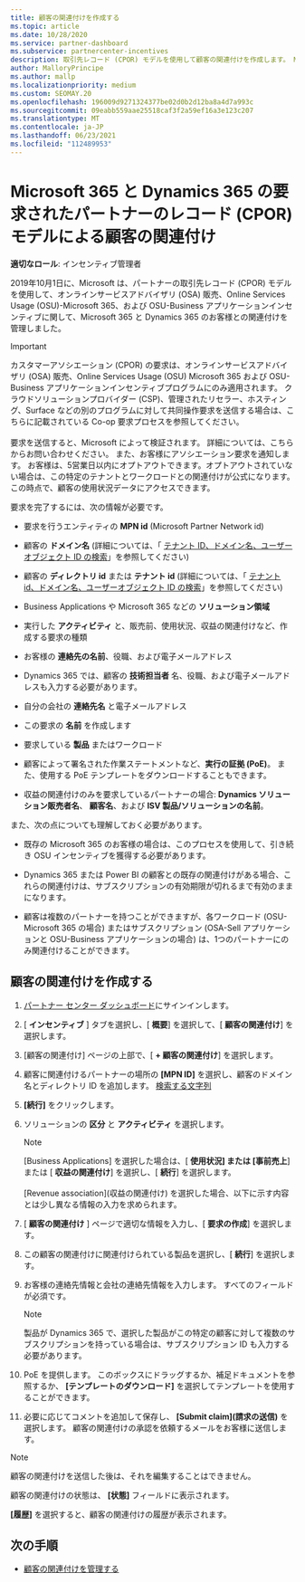 ```yaml
---
title: 顧客の関連付けを作成する
ms.topic: article
ms.date: 10/28/2020
ms.service: partner-dashboard
ms.subservice: partnercenter-incentives
description: 取引先レコード (CPOR) モデルを使用して顧客の関連付けを作成します。 Microsoft 365 & Dynamics 365 の顧客の売上、使用状況、インセンティブを管理するのに役立ちます。
author: MalloryPrincipe
ms.author: mallp
ms.localizationpriority: medium
ms.custom: SEOMAY.20
ms.openlocfilehash: 196009d9271324377be02d0b2d12ba8a4d7a993c
ms.sourcegitcommit: 09eabb559aae25518caf3f2a59ef16a3e123c207
ms.translationtype: MT
ms.contentlocale: ja-JP
ms.lasthandoff: 06/23/2021
ms.locfileid: "112489953"
---
```

# <a name="customer-associations-via-the-claimed-partner-of-record-cpor-model-for-microsoft-365-and-dynamics-365"></a>Microsoft 365 と Dynamics 365 の要求されたパートナーのレコード (CPOR) モデルによる顧客の関連付け


**適切なロール**: インセンティブ管理者

2019年10月1日に、Microsoft は、パートナーの取引先レコード (CPOR) モデルを使用して、オンラインサービスアドバイザリ (OSA) 販売、Online Services Usage (OSU)-Microsoft 365、および OSU-Business アプリケーションインセンティブに関して、Microsoft 365 と Dynamics 365 のお客様との関連付けを管理しました。

>[!Important]
> カスタマーアソシエーション (CPOR) の要求は、オンラインサービスアドバイザリ (OSA) 販売、Online Services Usage (OSU) Microsoft 365 および OSU-Business アプリケーションインセンティブプログラムにのみ適用されます。 クラウドソリューションプロバイダー (CSP)、管理されたリセラー、ホスティング、Surface などの別のプログラムに対して共同操作要求を送信する場合は、こちらに記載されている Co-op 要求プロセスを参照してください。 <br><br>要求を送信すると、Microsoft によって検証されます。 詳細については、こちらからお問い合わせください。 また、お客様にアソシエーション要求を通知します。 お客様は、5営業日以内にオプトアウトできます。オプトアウトされていない場合は、この特定のテナントとワークロードとの関連付けが公式になります。 この時点で、顧客の使用状況データにアクセスできます。 

要求を完了するには、次の情報が必要です。

- 要求を行うエンティティの **MPN id** (Microsoft Partner Network id)

- 顧客の **ドメイン名** (詳細については、「 [テナント ID、ドメイン名、ユーザーオブジェクト ID の検索](find-ids-and-domain-names.md)」を参照してください)

- 顧客の **ディレクトリ id** または **テナント id** (詳細については、「 [テナント id、ドメイン名、ユーザーオブジェクト ID の検索](find-ids-and-domain-names.md)」を参照してください)

- Business Applications や Microsoft 365 などの **ソリューション領域**

- 実行した **アクティビティ** と、販売前、使用状況、収益の関連付けなど、作成する要求の種類

- お客様の **連絡先の名前**、役職、および電子メールアドレス

- Dynamics 365 では、顧客の **技術担当者** 名、役職、および電子メールアドレスも入力する必要があります。

- 自分の会社の **連絡先名** と電子メールアドレス

- この要求の **名前** を作成します

- 要求している **製品** またはワークロード

- 顧客によって署名された作業ステートメントなど、**実行の証拠 (PoE)**。 また、使用する PoE テンプレートをダウンロードすることもできます。

- 収益の関連付けのみを要求しているパートナーの場合: **Dynamics ソリューション販売者名**、 **顧客名**、および **ISV 製品/ソリューションの名前**。 

また、次の点についても理解しておく必要があります。

- 既存の Microsoft 365 のお客様の場合は、このプロセスを使用して、引き続き OSU インセンティブを獲得する必要があります。

- Dynamics 365 または Power BI の顧客との既存の関連付けがある場合、これらの関連付けは、サブスクリプションの有効期限が切れるまで有効のままになります。

- 顧客は複数のパートナーを持つことができますが、各ワークロード (OSU-Microsoft 365 の場合) またはサブスクリプション (OSA-Sell アプリケーションと OSU-Business アプリケーションの場合) は、1つのパートナーにのみ関連付けることができます。

## <a name="create-a-customer-association"></a>顧客の関連付けを作成する

1. [パートナー センター ダッシュボード](https://partner.microsoft.com/dashboard/)にサインインします。

2. [ **インセンティブ** ] タブを選択し、[ **概要**] を選択して、[ **顧客の関連付け**] を選択します。

3. [顧客の関連付け] ページの上部で、[ **+ 顧客の関連付け**] を選択します。

4. 顧客に関連付けるパートナーの場所の **[MPN ID]** を選択し、顧客のドメイン名とディレクトリ ID を追加します。 [検索する文字列](find-ids-and-domain-names.md)

5. **[続行]** をクリックします。

6. ソリューションの **区分** と **アクティビティ** を選択します。 

   >[!Note]
   >
   >[Business Applications] を選択した場合は、[ **使用状況] または [事前売上**] または [ **収益の関連付け**] を選択し、[ **続行**] を選択します。 
   <br><br>[Revenue association]\(収益の関連付け\) を選択した場合、以下に示す内容とは少し異なる情報の入力を求められます。

7. [ **顧客の関連付け** ] ページで適切な情報を入力し、[ **要求の作成**] を選択します。

8. この顧客の関連付けに関連付けられている製品を選択し、[ **続行**] を選択します。

9. お客様の連絡先情報と会社の連絡先情報を入力します。 すべてのフィールドが必須です。 

   >[!NOTE]
   >製品が Dynamics 365 で、選択した製品がこの特定の顧客に対して複数のサブスクリプションを持っている場合は、サブスクリプション ID も入力する必要があります。

10. PoE を提供します。 このボックスにドラッグするか、補足ドキュメントを参照するか、 **[テンプレートのダウンロード]** を選択してテンプレートを使用することができます。 

11. 必要に応じてコメントを追加して保存し、 **[Submit claim]\(請求の送信\)** を選択します。 顧客の関連付けの承認を依頼するメールをお客様に送信します。

   >[!NOTE]
   >顧客の関連付けを送信した後は、それを編集することはできません。

顧客の関連付けの状態は、 **[状態]** フィールドに表示されます。

**[履歴]** を選択すると、顧客の関連付けの履歴が表示されます。

## <a name="next-steps"></a>次の手順

- [顧客の関連付けを管理する](incentives-manage-customer-associations.md)